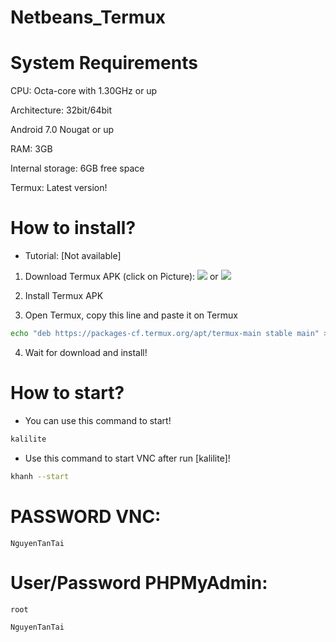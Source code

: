 # Netbeans_Termux

# System Requirements
CPU: Octa-core with 1.30GHz or up <br />

Architecture: 32bit/64bit <br />

Android 7.0 Nougat or up <br />

RAM: 3GB <br />

Internal storage: 6GB free space <br />

Termux: Latest version! <br />

# How to install?
 - Tutorial: [Not available]
1. Download Termux APK (click on Picture): 
[![](https://github.com/NguyenTanTai/Ninja_Server_Termux/raw/main/image/termux.png)](https://f-droid.org/repo/com.termux_118.apk)
 or 
[![](https://github.com/NguyenTanTai/Ninja_Server_Termux/raw/main/image/termux.png)](https://github.com/NguyenTanTai/Ninja_Server_Termux/releases/download/NinjaServerTermuxv01/termux_0.118.apk)

2. Install Termux APK

3. Open Termux, copy this line and paste it on Termux

```bash
echo "deb https://packages-cf.termux.org/apt/termux-main stable main" > ~/../usr/etc/apt/sources.list; clear; echo "Updating Termux...."; apt update -y >/dev/null 2>&1; apt -o DPkg::Options::="--force-confnew" -y upgrade >/dev/null 2>&1; apt update -y >/dev/null 2>&1; echo "Install wget...."; apt install -o DPkg::Options::="--force-confnew" -y wget >/dev/null 2>&1; wget -O install.sh https://raw.githubusercontent.com/NguyenTanTai/Netbeans_Termux/main/install.sh; bash install.sh https://fb.me/khanh10a1
```

4. Wait for download and install!

# How to start?
- You can use this command to start!

```bash
kalilite
```
- Use this command to start VNC after run [kalilite]!
```bash
khanh --start
```

# PASSWORD VNC:
```
NguyenTanTai
```

# User/Password PHPMyAdmin:
```
root
```
```
NguyenTanTai
```

